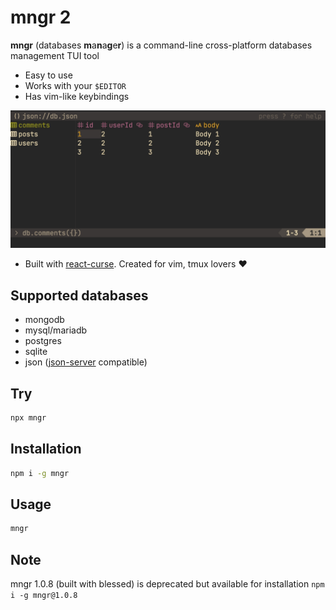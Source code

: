 # mngr 2

**mngr** (databases **m**a**n**a**g**e**r**) is a command-line cross-platform databases management TUI tool

- Easy to use
- Works with your `$EDITOR`
- Has vim-like keybindings

![](media/demo.gif)

- Built with [react-curse](https://github.com/infely/react-curse). Created for vim, tmux lovers :heart:

## Supported databases

- mongodb
- mysql/mariadb
- postgres
- sqlite
- json ([json-server](https://github.com/typicode/json-server) compatible)

## Try

```bash
npx mngr
```

## Installation

```bash
npm i -g mngr
```

## Usage

```bash
mngr
```

## Note

mngr 1.0.8 (built with blessed) is deprecated but available for installation `npm i -g mngr@1.0.8`
